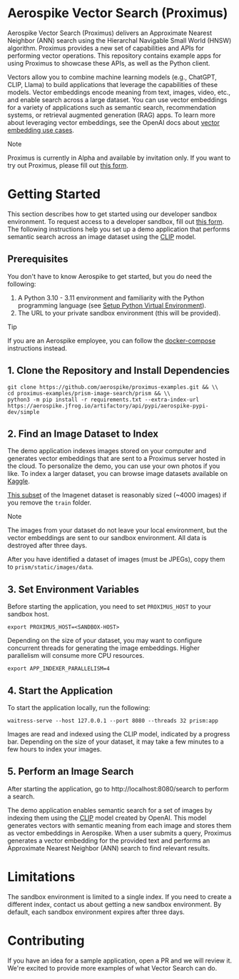 # Aerospike Vector Search (Proximus)

Aerospike Vector Search (Proximus) delivers an Approximate Nearest Neighbor (ANN) search using the Hierarchal Navigable Small World (HNSW) algorithm. Proximus provides a new set of capabilities and APIs for performing vector operations. This repository contains example apps for using Proximus to showcase these APIs, as well as the Python client.

Vectors allow you to combine machine learning models (e.g., ChatGPT, CLIP, Llama) to build applications that leverage the capabilities of these models. Vector embeddings encode meaning from text, images, video, etc., and enable search across a large dataset. You can use vector embeddings for a variety of applications such as semantic search, recommendation systems, or retrieval augmented generation (RAG) apps. To learn more about leveraging vector embeddings, see the OpenAI docs about [vector embedding use cases](https://platform.openai.com/docs/guides/embeddings/use-cases).

> [!NOTE]
> Proximus is currently in Alpha and available by invitation only. If you want to try out Proximus, please fill out [this form](https://aerospike.com/lp/aerospike-vector-developer-program-sign-up/).

# Getting Started
This section describes how to get started using our developer sandbox environment. To request access to a developer sandbox, fill out [this form](https://aerospike.com/lp/aerospike-vector-developer-program-sign-up/). The following instructions help you set up a demo application that performs semantic search across an image dataset using the [CLIP](https://arxiv.org/abs/2103.00020) model.

## Prerequisites
You don't have to know Aerospike to get started, but you do need the following:

1. A Python 3.10 - 3.11 environment and familiarity with the Python programming language (see [Setup Python Virtual Environment](./prism-image-search/README.md#setup-python-virtual-environment)).
1. The URL to your private sandbox environment (this will be provided).

> [!TIP]
> If you are an Aerospike employee, you can follow the [docker-compose](./prism-image-search/README.md#install-using-docker-compose) instructions instead.

## 1. Clone the Repository and Install Dependencies

```
git clone https://github.com/aerospike/proximus-examples.git && \\
cd proximus-examples/prism-image-search/prism && \\
python3 -m pip install -r requirements.txt --extra-index-url https://aerospike.jfrog.io/artifactory/api/pypi/aerospike-pypi-dev/simple 
```

## 2. Find an Image Dataset to Index

The demo application indexes images stored on your computer and generates vector embeddings that are sent to a Proximus server hosted in the cloud. To personalize the demo, you can use your own photos if you like. To index a larger dataset, you can browse image datasets available on [Kaggle](https://www.kaggle.com/datasets).  

[This subset](https://www.kaggle.com/datasets/ifigotin/imagenetmini-1000) of the Imagenet
dataset is reasonably sized (~4000 images) if you remove the `train` folder.

> [!NOTE]
> The images from your dataset do not leave your local environment, but the vector embeddings
> are sent to our sandbox environment. All data is destroyed after three days.

After you have identified a dataset of images (must be JPEGs), copy them to `prism/static/images/data`.

## 3. Set Environment Variables
Before starting the application, you need to set `PROXIMUS_HOST` to your sandbox host.

```
export PROXIMUS_HOST=<SANDBOX-HOST>
```
Depending on the size of your dataset, you may want to configure concurrent threads for generating the image embeddings. Higher parallelism will consume more CPU resources.

```
export APP_INDEXER_PARALLELISM=4
```

## 4. Start the Application
To start the application locally, run the following:
```
waitress-serve --host 127.0.0.1 --port 8080 --threads 32 prism:app
```
Images are read and indexed using the CLIP model, indicated by a progress bar. Depending on the size of your dataset, it may take a few minutes to a few hours to index your images.

## 5. Perform an Image Search

After starting the application, go to http://localhost:8080/search to perform a search.

The demo application enables semantic search for a set of images by indexing them using the [CLIP](https://huggingface.co/sentence-transformers/clip-ViT-B-32-multilingual-v1) model created by OpenAI. This model generates vectors with semantic meaning from each image and stores them as vector embeddings in Aerospike. When a user submits a query, Proximus generates a vector embedding for the provided text and performs an Approximate Nearest Neighbor (ANN) search to find relevant results.

# Limitations
The sandbox environment is limited to a single index. If you need to create a different index, contact us about getting a new sandbox environment. By default, each sandbox environment expires after three days.

# Contributing
If you have an idea for a sample application, open a PR and we will review it. We're excited to provide more examples of what Vector Search can do.
